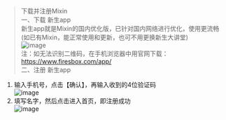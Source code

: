 >下载并注册Mixin<br>
一、下载 新生app<br>
新生app就是Mixin的国内优化版，已针对国内网络进行优化，使用更流畅<br>
(如已有Mixin，能正常使用和更新，也可不用更换新生大讲堂)<br>
![image](https://user-images.githubusercontent.com/49971400/109798719-12d65480-7c56-11eb-850a-59bb86e7904a.png)<br>
注：如无法识别二维码，在手机浏览器中用官网下载：<br>
https://www.firesbox.com/app/<br>
>二、注册 新生app<br>
1. 输入手机号，点击【确认】，再输入收到的4位验证码<br>
![image](https://user-images.githubusercontent.com/49971400/109798742-19fd6280-7c56-11eb-994c-eba791b288e0.png)<br>
2. 填写名字，然后点击进入首页，即注册成功<br>
![image](https://user-images.githubusercontent.com/49971400/109798775-21247080-7c56-11eb-8605-dd3d4e7f26f1.png)
